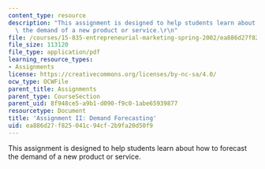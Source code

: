 ```yaml
---
content_type: resource
description: "This assignment is designed to help students learn about how to forecast\
  \ the demand of a new product or service.\r\n"
file: /courses/15-835-entrepreneurial-marketing-spring-2002/ea886d27f825041c94cf2b9fa20d50f9_assignment2.pdf
file_size: 113120
file_type: application/pdf
learning_resource_types:
- Assignments
license: https://creativecommons.org/licenses/by-nc-sa/4.0/
ocw_type: OCWFile
parent_title: Assignments
parent_type: CourseSection
parent_uid: 8f948ce5-a9b1-d090-f9c0-1abe65939877
resourcetype: Document
title: 'Assignment II: Demand Forecasting'
uid: ea886d27-f825-041c-94cf-2b9fa20d50f9
---
```

This assignment is designed to help students learn about how to forecast the demand of a new product or service.
